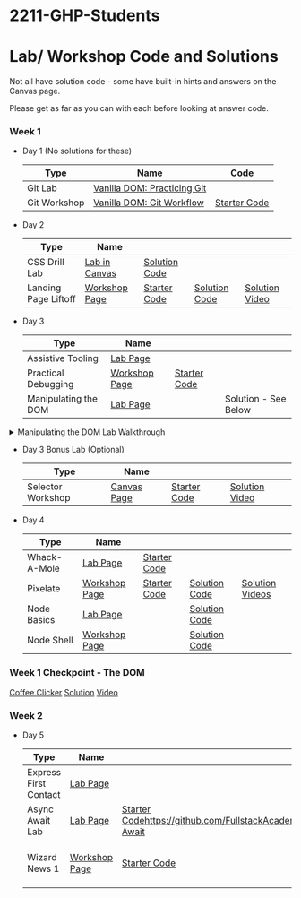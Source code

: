 # 2211-GHP-Students

# Lab/ Workshop Code and Solutions

Not all have solution code - some have built-in hints and answers on the Canvas page.

Please get as far as you can with each before looking at answer code.

### Week 1

- Day 1 (No solutions for these)
    
    | Type | Name | Code |
    | --- | --- | --- |
    | Git Lab | [Vanilla DOM: Practicing Git](https://fullstack.instructure.com/courses/448/pages/practicing-git-lab?module_item_id=127631) |  |
    | Git Workshop | [Vanilla DOM: Git Workflow](https://fullstack.instructure.com/courses/448/pages/git-workflow-workshop?module_item_id=127632) | [Starter Code](https://github.com/FullstackAcademy/PairExercise.GitWorkflow/blob/main/single-item-page.html) |
- Day 2
    
    | Type | Name |  |  |  |
    | --- | --- | --- | --- | --- |
    | CSS Drill Lab | [Lab in Canvas](https://fullstack.instructure.com/courses/448/pages/css-drills-lab?module_item_id=127636) | [Solution Code](https://hackmd.io/@2ctk-Q4uQAmhb4qw1GghPA/BJnXBHsnY#CSS-Newspaper-Solutions) |  |  |
    |  Landing Page Liftoff | [Workshop Page](https://fullstack.instructure.com/courses/448/pages/landing-page-liftoff-workshop?module_item_id=127637) | [Starter Code](https://github.com/FullstackAcademy/Landing-Page-Launchpad) | [Solution Code](https://github.com/FullstackAcademy/Landing-Page-Launchpad) | [Solution Video](https://www.youtube.com/watch?v=TvTiebmefWY) |

- Day 3
    
    | Type | Name |  |  |
    | --- | --- | --- | --- |
    | Assistive Tooling | [Lab Page](https://fullstack.instructure.com/courses/448/modules/items/127641) |  |
    | Practical Debugging | [Workshop Page](https://fullstack.instructure.com/courses/448/modules/items/127642) | [Starter Code](https://github.com/FullstackAcademy/PairExercise.PracticalDebugging) |
    | Manipulating the DOM | [Lab Page](https://fullstack.instructure.com/courses/448/modules/items/127646) |  | Solution - See Below |
       
<details>
<summary>Manipulating the DOM Lab Walkthrough</summary>

  // To be run in console @ [https://en.wikipedia.org/wiki/Document_Object_Model](https://en.wikipedia.org/wiki/Document_Object_Model)
        
        /*
        I use the elements tab to find the main title of the article:
        <h1 id="firstHeading" class="firstHeading">Document Object Model</h1>
        which I select and style like this:
        */
        const mainTitle = document.querySelector("#firstHeading"); // Using the id.
        mainTitle.style.color = "red"; // The text is now red!
        
        /*
        Extra Challenges
        */
        
        // -----------------------------------------------------
        
        // Turn every <p> node's text green
        const allParagraphElements = document.querySelectorAll("p"); // Select all <p>.
        const asArray = Array.from(allParagraphElements); // Turn that array-like object in to a REAL array.
        asArray.forEach(pElement => { // Loop through ...
        pElement.style.color = "green"; // ... update the inline CSS style for each element to have color:green;
        });
        
        // -----------------------------------------------------
        
        // Change every <a> node so that it will link to the page for Star Wars.
        const allLinkElements = Array.from(document.querySelectorAll("a")); // Combining some steps from previous example.
        allLinkElements.forEach(a => {
        a.href = "[https://en.wikipedia.org/wiki/Star_Wars](https://en.wikipedia.org/wiki/Star_Wars)"; // Setting the "href" attribute of each <a>.
        });
        
        // -----------------------------------------------------
        
        // Make the page much cuter by replacing the main picture in the article with a picture of a puppy.
        
        // This image does not have its own ID or class, so this is the most reliable way of selecting I could find.
        // There is a <td> element it has as a parent that has the class .infobox-image,
        // I use that and ask for the <img> element found as a descendant.
        const mainImage = document.querySelector(".infobox-image img");
        // Update the <img src> attribute.
        mainImage.src = "[https://learndotresources.s3.amazonaws.com/workshop/5a7b63826759b0000495a518/dom-cody.png](https://learndotresources.s3.amazonaws.com/workshop/5a7b63826759b0000495a518/dom-cody.png)";
        
        // -----------------------------------------------------
        
        /*
        Extra challenging!
        
        Write a function that will search the DOM tree recursively for all instances of the term "DOM",
        and replace it with the term "KITTEN".
        
        - /
        
        // This recursive function will first be called with the body element/node of the page, and recursive visit child nodes.
        const replaceTextAndLookAtChildren = (domNode) => {

        // While not an element, text nodes on the page are tree nodes that contain the text content of an element.
        // For example: <h1>Hi!</h1> is actually not just one node, but two: the h1, and a childNode with the name "#text" that contains "Hi!"
        // This strategy may be confusing, but is the easiest what I can make sure that I'm only updating text, and not other attributes,
        // like href's on links. This would be an issue when using .innerHTML.
        if (domNode.nodeName === "#text") {
            domNode.textContent = domNode.textContent.replaceAll("DOM", "Kitten");
        }
        
        // After seeing if this node is a text node and possibly updating its content,
        // I access the child nodes of this node with .childNodes and then turn it into an array.
        const thisElementsChildNodes = Array.from(domNode.childNodes);
        
        thisElementsChildNodes.forEach(childNode => { // I loop over that array ...
            replaceTextAndLookAtChildren(childNode); // ... and recursively call this function, which allows me to traverse the whole tree.
        });
        
        };
        
        // I start my recursive traversal at the top node of the visual page, and let the recursive calls eventually visit every node on the page.
        replaceTextAndLookAtChildren(document.body);
</details>
        
 - Day 3 Bonus Lab (Optional)

    | Type | Name |  |  | 
    | --- | --- | --- | --- |
    | Selector Workshop | [Canvas Page](https://fullstack.instructure.com/courses/448/modules/items/127647) | [Starter Code](https://github.com/FullstackAcademy/PairExercise.Selector) | [Solution Video](https://www.youtube.com/watch?v=vUcbywLzQS4) |
    
    
    
- Day 4
    
    | Type | Name |  |  |  |
    | --- | --- | --- | --- | --- |
    | Whack-A-Mole |  [Lab Page](https://fullstack.instructure.com/courses/448/modules/items/127651) | [Starter Code](https://github.com/FullstackAcademy/Lab.Whack-a-mole) |  |  |
    | Pixelate | [Workshop Page](https://fullstack.instructure.com/courses/448/modules/items/127652) | [Starter Code](https://github.com/FullstackAcademy/PairExercise.Pixelate) | [Solution Code](https://github.com/FullstackAcademy/PairExercise.Pixelate.Solution) | [Solution Videos](https://www.youtube.com/playlist?list=PLx0iOsdUOUmlGmcCCcsf9os6lVu0l5kg-) |
    | Node Basics  | [Lab Page](https://fullstack.instructure.com/courses/448/pages/node-basics-lab?module_item_id=127660) |  | [Solution Code](https://github.com/FullstackAcademy/Solution.NodeBasics) |  |
    | Node Shell | [Workshop Page](https://fullstack.instructure.com/courses/448/pages/node-shell-workshop?module_item_id=127661) |  | [Solution Code](https://github.com/FullstackAcademy/Solution.NodeShell) |  |
    

### Week 1 Checkpoint - The DOM
[Coffee Clicker](https://github.com/FullstackAcademy/Checkpoint.DOM) 
[Solution](https://github.com/FullstackAcademy/Checkpoint.DOM.Solution)
[Video](https://youtu.be/3EtAyIhudF0)
    

### Week 2

- Day 5
    
    | Type | Name |  |  |  |
    | --- | --- | --- | --- | --- |
    | Express First Contact | [Lab Page](https://fullstack.instructure.com/courses/448/modules/items/127665) |  |  |  |
    | Async Await Lab | [Lab Page](https://fullstack.instructure.com/courses/448/modules/items/127667) | [Starter Code]()https://github.com/FullstackAcademy/Lab.Async-Await | [Solution Code](https://github.com/FullstackAcademy/Solution.Lab.AsyncAwait) |  |
    | Wizard News 1 | [Workshop Page](https://fullstack.instructure.com/courses/448/modules/items/127666)| [Starter Code](https://github.com/FullstackAcademy/PairExercise.Wizard-news-pt1) | [Solution Code](https://github.com/FullstackAcademy/Solution.Wizard-news/tree/Part1) | [Review / Solution Video](https://www.youtube.com/watch?v=w07G_eMRFZ4&feature=youtu.be) |
